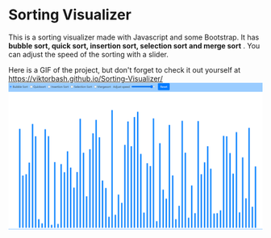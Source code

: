 # Sorting Visualizer
This is a sorting visualizer made with Javascript and some Bootstrap. It has **bubble sort, quick sort, insertion sort, selection sort and merge sort** . You can adjust the speed of the sorting with a slider.

Here is a GIF of the project, but don't forget to check it out yourself at https://viktorbash.github.io/Sorting-Visualizer/
![Gif](sorting_showcase.gif)